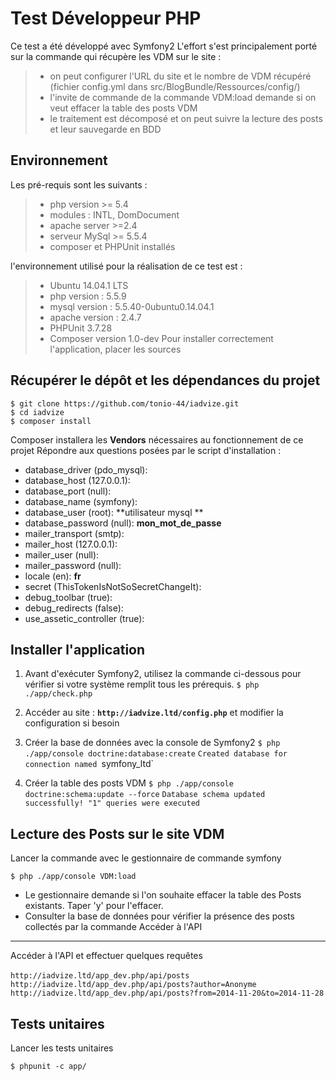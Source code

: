 
Test Développeur PHP
====================
Ce test a été développé avec Symfony2
L'effort s'est principalement porté sur la commande qui récupère les VDM sur le site :
> - on peut configurer l'URL du site et le nombre de VDM récupéré (fichier config.yml dans src/BlogBundle/Ressources/config/)
> - l'invite de commande de la commande VDM:load demande si on veut effacer la table des posts VDM
> - le traitement est décomposé et on peut suivre la lecture des posts et leur sauvegarde en BDD


Environnement
------------
Les pré-requis sont les suivants : 
> - php version >= 5.4
>  -  modules : INTL, DomDocument
> - apache server >=2.4
> - serveur MySql >= 5.5.4
> - composer et PHPUnit installés

l'environnement utilisé pour la réalisation de ce test est : 
> - Ubuntu 14.04.1 LTS
> - php version : 5.5.9
> - mysql version : 	5.5.40-0ubuntu0.14.04.1
> - apache version : 2.4.7
> - PHPUnit 3.7.28
> - Composer version 1.0-dev
Pour installer correctement l'application, placer les sources 

Récupérer le dépôt et les dépendances du projet
---------------------------------------------------------
    $ git clone https://github.com/tonio-44/iadvize.git
	$ cd iadvize
	$ composer install
	
 Composer installera les **Vendors** nécessaires au fonctionnement de ce projet
Répondre aux questions posées par le script d'installation :

* database_driver (pdo_mysql): 
* database_host (127.0.0.1): 
* database_port (null): 
* database_name (symfony): 
* database_user (root): **utilisateur mysql **
* database_password (null): **mon_mot_de_passe**
* mailer_transport (smtp): 
* mailer_host (127.0.0.1): 
* mailer_user (null): 
* mailer_password (null): 
* locale (en): **fr**
* secret (ThisTokenIsNotSoSecretChangeIt): 
* debug_toolbar (true): 
* debug_redirects (false): 
* use_assetic_controller (true): 

Installer l'application
--------------------------
1. Avant d'exécuter Symfony2, utilisez la commande ci-dessous pour vérifier si votre système remplit tous les prérequis.
		`$ php ./app/check.php`
		
2. Accéder au site :
		**`http://iadvize.ltd/config.php`**
et modifier la configuration si besoin

3. Créer la base de données avec la console de Symfony2
 `$ php ./app/console doctrine:database:create`
  `Created database for connection named `symfony_ltd`
4. Créer la table des posts VDM
`$ php ./app/console doctrine:schema:update --force`
`Database schema updated successfully! "1" queries were executed`

Lecture des Posts sur le site VDM
----------------------------------------
Lancer la commande avec le gestionnaire de commande symfony

    $ php ./app/console VDM:load

 - Le gestionnaire demande si l'on souhaite effacer la table des Posts
   existants. Taper 'y' pour l'effacer.
 - Consulter la base de données pour
   vérifier la présence des posts collectés par la commande
Accéder à l'API
---------------
Accéder à l'API et effectuer quelques requêtes

   `http://iadvize.ltd/app_dev.php/api/posts`
   ` http://iadvize.ltd/app_dev.php/api/posts?author=Anonyme`
    `http://iadvize.ltd/app_dev.php/api/posts?from=2014-11-20&to=2014-11-28`
    
 Tests unitaires
-----------
Lancer les tests unitaires 

   `$ phpunit -c app/`